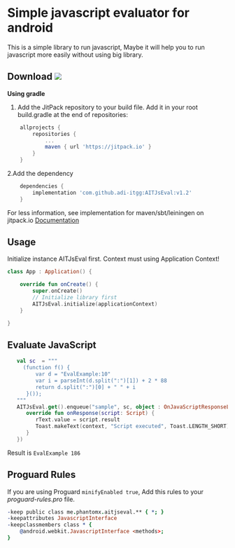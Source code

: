 # Simple javascript evaluator for android
This is a simple library to run javascript, Maybe it will help you to run javascript more easily without using big library.

## Download [![](https://jitpack.io/v/adi-itgg/AITJsEval.svg)](https://jitpack.io/#adi-itgg/AITJsEval)
**Using gradle**
1. Add the JitPack repository to your build file.
Add it in your root build.gradle at the end of repositories:
```gradle
	allprojects {
		repositories {
			...
			maven { url 'https://jitpack.io' }
		}
	}
```
2.Add the dependency
```gradle
	dependencies {
	    implementation 'com.github.adi-itgg:AITJsEval:v1.2'
	}
```
For less information, see implementation for maven/sbt/leiningen on jitpack.io [Documentation](https://jitpack.io/#adi-itgg/AITJsEval)

## Usage
Initialize instance AITJsEval first. Context must using Application Context!
```kotlin
class App : Application() {

    override fun onCreate() {
        super.onCreate()
        // Initialize library first
        AITJsEval.initialize(applicationContext)
    }

}
```

## Evaluate JavaScript
```kotlin
   val sc  = """
     (function f() {
         var d = "EvalExample:10"
         var i = parseInt(d.split(":")[1]) + 2 * 88 
         return d.split(":")[0] + " " + i
      }());
   """
   AITJsEval.get().enqueue("sample", sc, object : OnJavaScriptResponseListener {
      override fun onResponse(script: Script) {
         rText.value = script.result
         Toast.makeText(context, "Script executed", Toast.LENGTH_SHORT).show()
      }
   })
```
Result is `EvalExample 186`

## Proguard Rules
If you are using Proguard `minifyEnabled true`, Add this rules to your *proguard-rules.pro* file.
```pro
-keep public class me.phantomx.aitjseval.** { *; }
-keepattributes JavascriptInterface
-keepclassmembers class * {
    @android.webkit.JavascriptInterface <methods>;
}
```
